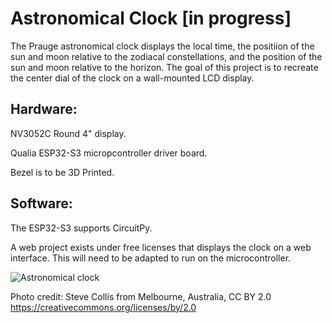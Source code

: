 # Astronomical Clock [in progress]
The Prauge astronomical clock displays the local time, the positiion of the sun and moon relative to the zodiacal constellations, and the position of the sun and moon relative to the horizon. The goal of this project is to recreate the center dial of the clock on a wall-mounted LCD display. 


## Hardware:
NV3052C Round 4" display.

Qualia ESP32-S3 micropcontroller driver board.

Bezel is to be 3D Printed.


## Software:
The ESP32-S3 supports CircuitPy.

A web project exists under free licenses that displays the clock on a web interface. This will need to be adapted to run on the microcontroller.  



![Astronomical clock](https://github.com/lienwyatt/Astronomical-Clock/assets/31666811/dc134296-0849-4b60-8864-6faf3fc53638)

Photo credit: Steve Collis from Melbourne, Australia, CC BY 2.0 <https://creativecommons.org/licenses/by/2.0>
